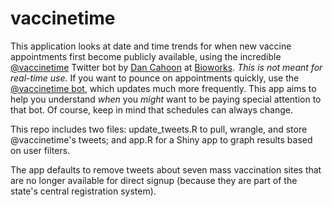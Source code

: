 # vaccinetime

This application looks at date and time trends for when new vaccine appointments first become publicly available, using the incredible [@vaccinetime]( https://twitter.com/vaccinetime) Twitter bot by [Dan Cahoon](https://twitter.com/dpcahoon) at [Bioworks](https://twitter.com/dpcahoon). _This is not meant for real-time use._ If you want to pounce on appointments quickly, use the [@vaccinetime bot]( https://twitter.com/vaccinetime), which updates much more frequently. This app aims to help you understand _when_ you _might_ want to be paying special attention to that bot. Of course, keep in mind that schedules can always change.

This repo includes two files: update_tweets.R to pull, wrangle, and store @vaccinetime's tweets; and app.R for a Shiny app to graph results based on user filters.

The app defaults to remove tweets about seven mass vaccination sites that are no longer available for direct signup (because they are part of the state's central registration system).